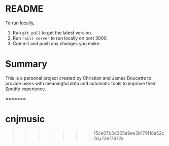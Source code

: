 # README

To run locally,
1. Run ```git pull``` to get the latest version.
2. Run ```rails server``` to run locally on port 3000.
3. Commit and push any changes you make.

# Summary

This is a personal project created by Christian and James Doucette to provide users with meaningful data and automatic tools to improve their Spotify experience.

=======
# cnjmusic
>>>>>>> 15ce07b3d305a9ee3b179f18a52c76a736f7977e
